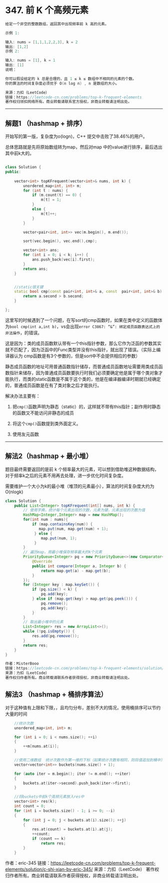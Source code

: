 # 347. 前 K 个高频元素

```c++
给定一个非空的整数数组，返回其中出现频率前 k 高的元素。

示例 1:

输入: nums = [1,1,1,2,2,3], k = 2
输出: [1,2]
示例 2:

输入: nums = [1], k = 1
输出: [1]
说明：

你可以假设给定的 k 总是合理的，且 1 ≤ k ≤ 数组中不相同的元素的个数。
你的算法的时间复杂度必须优于 O(n log n) , n 是数组的大小。

来源：力扣（LeetCode）
链接：https://leetcode-cn.com/problems/top-k-frequent-elements
著作权归领扣网络所有。商业转载请联系官方授权，非商业转载请注明出处。
```

---

## 解题1 （hashmap + 排序）

开始写的第一版，复杂度为o(logn)，C++ 提交中击败了38.46%的用户。

总体思路就是先将原始数组转为map，然后对map 中的value进行排序，最后选出其中前k大的。

```c++

class Solution {
public:
	
	vector<int> topKFrequent(vector<int>& nums, int k) {
		unordered_map<int, int> m;
		for (int t : nums) {
			if (m.count(t) == 0) {
				m[t] = 1;
			}
			else {
				m[t]++;
			}
		}

		vector<pair<int, int>> vec(m.begin(), m.end());

		sort(vec.begin(), vec.end(),cmp);

		vector<int> ans;
		for (int i = 0; i < k; i++) {
			ans.push_back(vec[i].first);
		}
		return ans;
	}


	//static很关键
	static bool cmp(const pair<int, int>& a, const  pair<int, int>& b) {
		return a.second > b.second;
	}

};
```

这里写的时候遇到了一个问题，在写sort的cmp函数时，如果在类中定义的函数体为`bool cmp(int a,int b)`，vs会出现`error C3867: “&”: 绑定成员函数表达式上的非法操作`，的错误。

这是因为：类的成员函数默认带有一个this指针参数，那么它作为泛函的参数其实就不匹配了，因为泛函中的Func类型并没有this指针，就出现了错误。（实际上编译器认为 cmp函数是有3个参数的，但是sort中不会提供相应的参数）

静态成员函数的地址可用普通函数指针储存，而普通成员函数地址需要用类成员函数指针来储存，因为普通成员函数要执行时我们必须要确定他是属于哪个类对象才能执行，而类的static函数是不属于这个类的，他是在编译器编译时期就已经确定的，普通成员函数是在有了类对象之后才能执行。

解决办法主要有：

1. 把`cmp()`函数声明为静态（static）的，这样就不带有this指针；副作用时静态的函数又不能访问非静态的成员

2. 将这个`cmp()`函数提到类外面定义。

3. 使用友元函数

---

## 解法2（hashmap + 最小堆）

题目最终需要返回的是前 k 个频率最大的元素，可以想到借助堆这种数据结构，对于频率k之后的元素不用再去处理，进一步优化时间复杂度。

需要维护一个大小为k的最小堆（堆顶的元素最小），算法的时间复杂度大约为O(nlogk)

```java
class Solution {
    public List<Integer> topKFrequent(int[] nums, int k) {
        // 使用字典，统计每个元素出现的次数，元素为键，元素出现的次数为值
        HashMap<Integer,Integer> map = new HashMap();
        for(int num : nums){
            if (map.containsKey(num)) {
               map.put(num, map.get(num) + 1);
             } else {
                map.put(num, 1);
             }
        }
        // 遍历map，用最小堆保存频率最大的k个元素
        PriorityQueue<Integer> pq = new PriorityQueue<>(new Comparator<Integer>() {
            @Override
            public int compare(Integer a, Integer b) {
                return map.get(a) - map.get(b);
            }
        });
        for (Integer key : map.keySet()) {
            if (pq.size() < k) {
                pq.add(key);
            } else if (map.get(key) > map.get(pq.peek())) {
                pq.remove();
                pq.add(key);
            }
        }
        // 取出最小堆中的元素
        List<Integer> res = new ArrayList<>();
        while (!pq.isEmpty()) {
            res.add(pq.remove());
        }
        return res;
    }
}

作者：MisterBooo
链接：https://leetcode-cn.com/problems/top-k-frequent-elements/solution/leetcode-di-347-hao-wen-ti-qian-k-ge-gao-pin-yuan-/
来源：力扣（LeetCode）
著作权归作者所有。商业转载请联系作者获得授权，非商业转载请注明出处。

```

## 解法3 （hashmap + 桶排序算法）

对于这种值有上限和下限，，且均匀分布，差别不大的情况，使用桶排序可以节约大量的时间

```c++
    //统计次数
    unordered_map<int, int> m;

    for (int i = 0; i < nums.size(); ++i)
    {
        ++m[nums.at(i)];
    }

    //使用二维数组  统计次数作为第一维的下标（如果统计次数有相同，则将值追加到桶中）
    vector<vector<int>> buckets(nums.size() + 1);

    for (auto iter = m.begin(); iter != m.end(); ++iter)
    {
        buckets.at(iter->second).push_back(iter->first);
    }

    //将buckets中前k个高频元素放入res中
    vector<int> res(k);
    int count = 0;
    for (int i = buckets.size() - 1; i >= 0; --i)
    {
        for (int j = 0; j < buckets.at(i).size(); ++j)
        {
            res.at(count) = buckets.at(i).at(j);
            ++count;
            if (count == k)
                return res;
        }
    }


```

作者：eric-345
链接：https://leetcode-cn.com/problems/top-k-frequent-elements/solution/c-shi-xian-by-eric-345/
来源：力扣（LeetCode）
著作权归作者所有。商业转载请联系作者获得授权，非商业转载请注明出处。